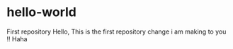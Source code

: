 # hello-world
First repository
Hello, This is the first repository change i am making to you !! Haha
